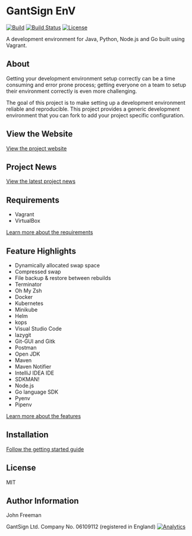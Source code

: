 # GantSign EnV

[![Build](https://github.com/gantsign/development-environment/actions/workflows/build.yml/badge.svg)](https://github.com/gantsign/development-environment/actions/workflows/build.yml)
[![Build Status](https://travis-ci.org/gantsign/development-environment.svg?branch=master)](https://travis-ci.org/gantsign/development-environment)
[![License](https://img.shields.io/badge/license-MIT-blue.svg)](https://raw.githubusercontent.com/gantsign/development-environment/master/LICENSE)

A development environment for Java, Python, Node.js and Go built using Vagrant.

## About

Getting your development environment setup correctly can be a time consuming and
error prone process; getting everyone on a team to setup their environment
correctly is even more challenging.

The goal of this project is to make setting up a development environment
reliable and reproducible. This project provides a generic development
environment that you can fork to add your project specific configuration.

## View the Website

[View the project website](https://gantsign.github.io/development-environment/)

## Project News

[View the latest project news](https://gantsign.github.io/development-environment/news/)

## Requirements

* Vagrant
* VirtualBox

[Learn more about the requirements](https://gantsign.github.io/development-environment/docs/requirements)

## Feature Highlights

* Dynamically allocated swap space
* Compressed swap
* File backup & restore between rebuilds
* Terminator
* Oh My Zsh
* Docker
* Kubernetes
* Minikube
* Helm
* kops
* Visual Studio Code
* lazygit
* Git-GUI and Gitk
* Postman
* Open JDK
* Maven
* Maven Notifier
* IntelliJ IDEA IDE
* SDKMAN!
* Node.js
* Go language SDK
* Pyenv
* Pipenv

[Learn more about the features](https://gantsign.github.io/development-environment/docs/features)

## Installation

[Follow the getting started guide](https://gantsign.github.io/development-environment/docs/getting-started)

## License

MIT

## Author Information

John Freeman

GantSign Ltd.
Company No. 06109112 (registered in England)
[![Analytics](https://ga-beacon.appspot.com/UA-83612642-2/chromeskel_a/readme?pixel)](https://github.com/igrigorik/ga-beacon)
